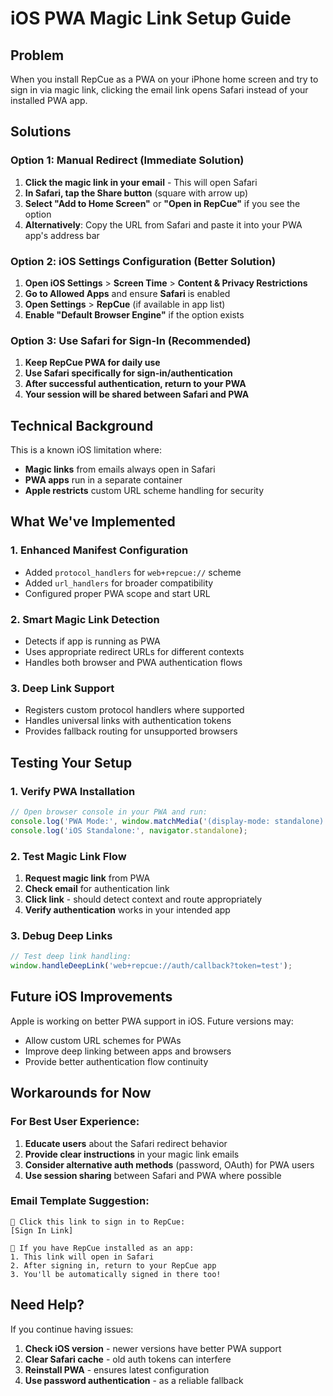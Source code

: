 # iOS PWA Magic Link Setup Guide

## Problem
When you install RepCue as a PWA on your iPhone home screen and try to sign in via magic link, clicking the email link opens Safari instead of your installed PWA app.

## Solutions

### Option 1: Manual Redirect (Immediate Solution)
1. **Click the magic link in your email** - This will open Safari
2. **In Safari, tap the Share button** (square with arrow up)
3. **Select "Add to Home Screen"** or **"Open in RepCue"** if you see the option
4. **Alternatively**: Copy the URL from Safari and paste it into your PWA app's address bar

### Option 2: iOS Settings Configuration (Better Solution)
1. **Open iOS Settings** > **Screen Time** > **Content & Privacy Restrictions**
2. **Go to Allowed Apps** and ensure **Safari** is enabled
3. **Open Settings** > **RepCue** (if available in app list)
4. **Enable "Default Browser Engine"** if the option exists

### Option 3: Use Safari for Sign-In (Recommended)
1. **Keep RepCue PWA for daily use**
2. **Use Safari specifically for sign-in/authentication**
3. **After successful authentication, return to your PWA**
4. **Your session will be shared between Safari and PWA**

## Technical Background

This is a known iOS limitation where:
- **Magic links** from emails always open in Safari
- **PWA apps** run in a separate container
- **Apple restricts** custom URL scheme handling for security

## What We've Implemented

### 1. Enhanced Manifest Configuration
- Added `protocol_handlers` for `web+repcue://` scheme
- Added `url_handlers` for broader compatibility
- Configured proper PWA scope and start URL

### 2. Smart Magic Link Detection
- Detects if app is running as PWA
- Uses appropriate redirect URLs for different contexts
- Handles both browser and PWA authentication flows

### 3. Deep Link Support
- Registers custom protocol handlers where supported
- Handles universal links with authentication tokens
- Provides fallback routing for unsupported browsers

## Testing Your Setup

### 1. Verify PWA Installation
```javascript
// Open browser console in your PWA and run:
console.log('PWA Mode:', window.matchMedia('(display-mode: standalone)').matches);
console.log('iOS Standalone:', navigator.standalone);
```

### 2. Test Magic Link Flow
1. **Request magic link** from PWA
2. **Check email** for authentication link
3. **Click link** - should detect context and route appropriately
4. **Verify authentication** works in your intended app

### 3. Debug Deep Links
```javascript
// Test deep link handling:
window.handleDeepLink('web+repcue://auth/callback?token=test');
```

## Future iOS Improvements

Apple is working on better PWA support in iOS. Future versions may:
- Allow custom URL schemes for PWAs
- Improve deep linking between apps and browsers
- Provide better authentication flow continuity

## Workarounds for Now

### For Best User Experience:
1. **Educate users** about the Safari redirect behavior
2. **Provide clear instructions** in your magic link emails
3. **Consider alternative auth methods** (password, OAuth) for PWA users
4. **Use session sharing** between Safari and PWA where possible

### Email Template Suggestion:
```
🔗 Click this link to sign in to RepCue:
[Sign In Link]

📱 If you have RepCue installed as an app:
1. This link will open in Safari
2. After signing in, return to your RepCue app
3. You'll be automatically signed in there too!
```

## Need Help?

If you continue having issues:
1. **Check iOS version** - newer versions have better PWA support
2. **Clear Safari cache** - old auth tokens can interfere
3. **Reinstall PWA** - ensures latest configuration
4. **Use password authentication** - as a reliable fallback
